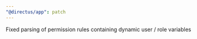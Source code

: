 ```yaml
---
"@directus/app": patch
---
```


Fixed parsing of permission rules containing dynamic user / role variables
